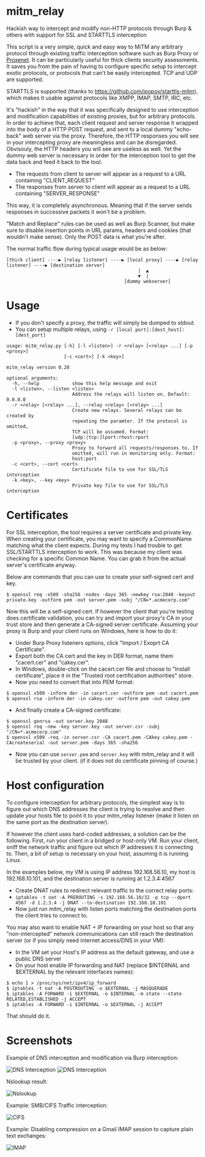 # mitm_relay

Hackish way to intercept and modify non-HTTP protocols through Burp &amp; others with support for SSL and STARTTLS interception


This script is a very simple, quick and easy way to MiTM any arbitrary protocol through existing traffic interception software such as Burp Proxy or [Proxenet](https://github.com/hugsy/proxenet). It can be particularly useful for thick clients security assessments. It saves you from the pain of having to configure specific setup to intercept exotic protocols, or protocols that can't be easily intercepted. TCP and UDP are supported.

STARTTLS is supported (thanks to https://github.com/ipopov/starttls-mitm), which makes it usable against protocols like XMPP, IMAP, SMTP, IRC, etc.

It's "hackish" in the way that it was specifically designed to use interception and modification capabilities of existing proxies, but for arbitrary protocols. In order to achieve that, each client request and server response it wrapped into the body of a HTTP POST request, and sent to a local dummy "echo-back" web server via the proxy. Therefore, the HTTP responses you will see in your intercepting proxy are meaningless and can be disregarded. Obvisouly, the HTTP headers you will see are useless as well. Yet the dummy web server is necessary in order for the interception tool to get the data back and feed it back to the tool.

- The requests from client to server will appear as a request to a URL containing "CLIENT_REQUEST"
- The responses from server to client will appear as a request to a URL containing "SERVER_RESPONSE"

This way, it is completely asynchronous. Meaning that if the server sends responses in successive packets it won't be a problem.

"Match and Replace" rules can be used as well as Burp Scanner, but make sure to disable insertion points in URL params, headers and cookies (that wouldn't make sense). Only the POST data is what you're after.

The normal traffic flow during typical usage would be as below:

```
[thick client] ----▶ [relay listener] ----▶ [local proxy] ----▶ [relay listener] ----▶ [destination server]
                                                |  ▲
                                                ▼  |
                                           [dummy webserver]
```
# Usage

- If you don't specify a proxy, the traffic will simply be dumped to stdout.
- You can setup multiple relays, using `-r [local port]:[dest_host]:[dest_port]`

```
usage: mitm_relay.py [-h] [-l <listen>] -r <relay> [<relay> ...] [-p <proxy>]
                     [-c <cert>] [-k <key>]

mitm_relay version 0.20

optional arguments:
  -h, --help            show this help message and exit
  -l <listen>, --listen <listen>
                        Address the relays will listen on. Default: 0.0.0.0
  -r <relay> [<relay> ...], --relay <relay> [<relay> ...]
                        Create new relays. Several relays can be created by
                        repeating the paramter. If the protocol is omitted,
                        TCP will be assumed. Format:
                        [udp:|tcp:]lport:rhost:rport
  -p <proxy>, --proxy <proxy>
                        Proxy to forward all requests/responses to. If
                        omitted, will run in monitoring only. Format:
                        host:port
  -c <cert>, --cert <cert>
                        Certificate file to use for SSL/TLS interception
  -k <key>, --key <key>
                        Private key file to use for SSL/TLS interception

```

# Certificates

For SSL interception, the tool requires a server certificate and private key. When creating your certificate, you may want to specify a CommonName matching what the client expects. During my tests I had trouble to get SSL/STARTTLS interception to work. This was because my client was checking for a specific Common Name. You can grab it from the actual server's certificate anyway.

Below are commands that you can use to create your self-signed cert and key.

```
$ openssl req -x509 -sha256 -nodes -days 365 -newkey rsa:2048 -keyout private.key -outform pem -out server.pem -subj "/CN=*.acmecorp.com"
```

Now this will be a self-signed cert. If however the client that you're testing does certificate validation, you can try and import your proxy's CA in your trust store and then generate a CA-signed server certificate. Assuming your proxy is Burp and your client runs on Windows, here is how to do it:

- Under Burp Proxy listeners options, click "Import / Exoprt CA Certificate".
- Export both the CA cert and the key in DER format, name them "cacert.cer" and "cakey.cer".
- In Windows, double-click on the cacert.cer file and choose to "Install certificate", place it in the "Trusted root certification authorities" store.
- Now you need to convert that into PEM format:
```
$ openssl x509 -inform der -in cacert.cer -outform pem -out cacert.pem
$ openssl rsa -inform der -in cakey.cer -outform pem -out cakey.pem
```
- And finally create a CA-signed certificate:
```
$ openssl genrsa -out server.key 2048
$ openssl req -new -key server.key -out server.csr -subj "/CN=*.acmecorp.com"
$ openssl x509 -req -in server.csr -CA cacert.pem -CAkey cakey.pem -CAcreateserial -out server.pem -days 365 -sha256
```
- Now you can use `server.pem` and `server.key` with mitm_relay and it will be trusted by your client. (if it does not do certificate pinning of course.)

# Host configuration

To configure interception for arbitrary protocols, the simplest way is to figure out which DNS addresses the client is trying to resolve and then update your hosts file to point it to your mitm_relay listener (make it listen on the same port as the destination server).

If however the client uses hard-coded addresses, a solution can be the following. First, run your client in a bridged or host-only VM. Run your client, sniff the network traffic and figure out which IP addresses it is connecting to. Then, a bit of setup is necessary on your host, assuming it is running Linux.

In the examples below, my VM is using IP address 192.168.56.10, my host is 192.168.10.101, and the destination server is running at 1.2.3.4:4567

- Create DNAT rules to redirect relevant traffic to the correct relay ports:
- `iptables -t nat -A PREROUTING -s 192.168.56.10/32 -p tcp --dport 4567 -d 1.2.3.4 -j DNAT --to-destination 192.168.10.101`
- Now just run mitm_relay with listen ports matching the destination ports the client tries to connect to.

You may also want to enable NAT + IP forwarding on your host so that any "non-intercepted" network communications can still reach the destination server (or if you simply need internet access/DNS in your VM):

- In the VM set your Host's IP address as the default gateway, and use a public DNS server
- On your host enable IP forwarding and NAT (replace $INTERNAL and $EXTERNAL by the relevant interfaces names):

```
$ echo 1 > /proc/sys/net/ipv4/ip_forward
$ iptables -t nat -A POSTROUTING -o $EXTERNAL -j MASQUERADE
$ iptables -A FORWARD -i $EXTERNAL -o $INTERNAL -m state --state RELATED,ESTABLISHED -j ACCEPT
$ iptables -A FORWARD -i $INTERNAL -o $EXTERNAL -j ACCEPT
```

That should do it.

# Screenshots

Example of DNS interception and modification via Burp interception:

![DNS Interception](https://i.imgur.com/p4kT8fL.png)
![DNS Interception](https://i.imgur.com/Fb2Lb6Q.png)

Nslookup result:

![Nslookup](https://i.imgur.com/kMuqaL8.png)

Example: SMB/CIFS Traffic interception:

![CIFS](https://i.imgur.com/XHz4Jz0.png)

Example: Disabling compression on a Gmail IMAP session to capture plain text exchanges:

![IMAP](https://i.imgur.com/LuF4GG0.png)

